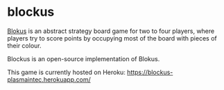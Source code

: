 # blockus

[Blokus](https://en.wikipedia.org/wiki/Blokus) is an abstract strategy board game for two to four players, where players try to score points by occupying most of the board with pieces of their colour.

Blockus is an open-source implementation of Blokus.

This game is currently hosted on Heroku:
https://blockus-plasmaintec.herokuapp.com/
